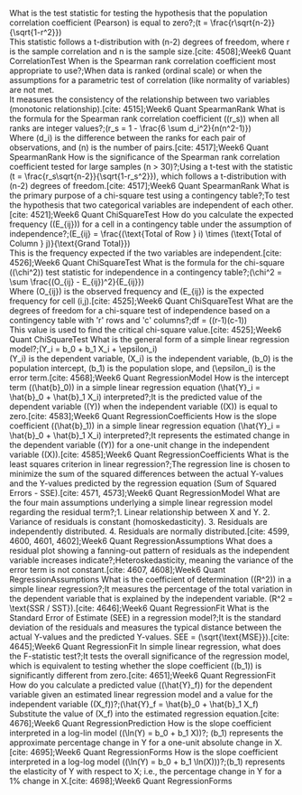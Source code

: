 What is the test statistic for testing the hypothesis that the population correlation coefficient (Pearson) is equal to zero?;\(t = \frac{r\sqrt{n-2}}{\sqrt{1-r^2}}\)<br>This statistic follows a t-distribution with \(n-2\) degrees of freedom, where r is the sample correlation and n is the sample size.[cite: 4508];Week6 Quant CorrelationTest
When is the Spearman rank correlation coefficient most appropriate to use?;When data is ranked (ordinal scale) or when the assumptions for a parametric test of correlation (like normality of variables) are not met.<br>It measures the consistency of the relationship between two variables (monotonic relationship).[cite: 4515];Week6 Quant SpearmanRank
What is the formula for the Spearman rank correlation coefficient (\(r_s\)) when all ranks are integer values?;\(r_s = 1 - \frac{6 \sum d_i^2}{n(n^2-1)}\)<br>Where \(d_i\) is the difference between the ranks for each pair of observations, and \(n\) is the number of pairs.[cite: 4517];Week6 Quant SpearmanRank
How is the significance of the Spearman rank correlation coefficient tested for large samples (n > 30)?;Using a t-test with the statistic \(t = \frac{r_s\sqrt{n-2}}{\sqrt{1-r_s^2}}\), which follows a t-distribution with \(n-2\) degrees of freedom.[cite: 4517];Week6 Quant SpearmanRank
What is the primary purpose of a chi-square test using a contingency table?;To test the hypothesis that two categorical variables are independent of each other.[cite: 4521];Week6 Quant ChiSquareTest
How do you calculate the expected frequency (\(E_{ij}\)) for a cell in a contingency table under the assumption of independence?;\(E_{ij} = \frac{(\text{Total of Row } i) \times (\text{Total of Column } j)}{\text{Grand Total}}\)<br>This is the frequency expected if the two variables are independent.[cite: 4526];Week6 Quant ChiSquareTest
What is the formula for the chi-square (\(\chi^2\)) test statistic for independence in a contingency table?;\(\chi^2 = \sum \frac{(O_{ij} - E_{ij})^2}{E_{ij}}\)<br>Where \(O_{ij}\) is the observed frequency and \(E_{ij}\) is the expected frequency for cell (i,j).[cite: 4525];Week6 Quant ChiSquareTest
What are the degrees of freedom for a chi-square test of independence based on a contingency table with 'r' rows and 'c' columns?;df = \((r-1)(c-1)\)<br>This value is used to find the critical chi-square value.[cite: 4525];Week6 Quant ChiSquareTest
What is the general form of a simple linear regression model?;\(Y_i = b_0 + b_1 X_i + \epsilon_i\)<br>\(Y_i\) is the dependent variable, \(X_i\) is the independent variable, \(b_0\) is the population intercept, \(b_1\) is the population slope, and \(\epsilon_i\) is the error term.[cite: 4568];Week6 Quant RegressionModel
How is the intercept term (\(\hat{b}_0\)) in a simple linear regression equation \(\hat{Y}_i = \hat{b}_0 + \hat{b}_1 X_i\) interpreted?;It is the predicted value of the dependent variable (\(Y\)) when the independent variable (\(X\)) is equal to zero.[cite: 4583];Week6 Quant RegressionCoefficients
How is the slope coefficient (\(\hat{b}_1\)) in a simple linear regression equation \(\hat{Y}_i = \hat{b}_0 + \hat{b}_1 X_i\) interpreted?;It represents the estimated change in the dependent variable (\(Y\)) for a one-unit change in the independent variable (\(X\)).[cite: 4585];Week6 Quant RegressionCoefficients
What is the least squares criterion in linear regression?;The regression line is chosen to minimize the sum of the squared differences between the actual Y-values and the Y-values predicted by the regression equation (Sum of Squared Errors - SSE).[cite: 4571, 4573];Week6 Quant RegressionModel
What are the four main assumptions underlying a simple linear regression model regarding the residual term?;1. Linear relationship between X and Y. 2. Variance of residuals is constant (homoskedasticity). 3. Residuals are independently distributed. 4. Residuals are normally distributed.[cite: 4599, 4600, 4601, 4602];Week6 Quant RegressionAssumptions
What does a residual plot showing a fanning-out pattern of residuals as the independent variable increases indicate?;Heteroskedasticity, meaning the variance of the error term is not constant.[cite: 4607, 4608];Week6 Quant RegressionAssumptions
What is the coefficient of determination (\(R^2\)) in a simple linear regression?;It measures the percentage of the total variation in the dependent variable that is explained by the independent variable. \(R^2 = \text{SSR / SST}\).[cite: 4646];Week6 Quant RegressionFit
What is the Standard Error of Estimate (SEE) in a regression model?;It is the standard deviation of the residuals and measures the typical distance between the actual Y-values and the predicted Y-values. SEE = \(\sqrt{\text{MSE}}\).[cite: 4645];Week6 Quant RegressionFit
In simple linear regression, what does the F-statistic test?;It tests the overall significance of the regression model, which is equivalent to testing whether the slope coefficient (\(b_1\)) is significantly different from zero.[cite: 4651];Week6 Quant RegressionFit
How do you calculate a predicted value (\(\hat{Y}_f\)) for the dependent variable given an estimated linear regression model and a value for the independent variable (\(X_f\))?;\(\hat{Y}_f = \hat{b}_0 + \hat{b}_1 X_f\)<br>Substitute the value of \(X_f\) into the estimated regression equation.[cite: 4676];Week6 Quant RegressionPrediction
How is the slope coefficient interpreted in a log-lin model (\(\ln(Y) = b_0 + b_1 X\))?; \(b_1\) represents the approximate percentage change in Y for a one-unit absolute change in X.[cite: 4695];Week6 Quant RegressionForms
How is the slope coefficient interpreted in a log-log model (\(\ln(Y) = b_0 + b_1 \ln(X)\))?;\(b_1\) represents the elasticity of Y with respect to X; i.e., the percentage change in Y for a 1% change in X.[cite: 4698];Week6 Quant RegressionForms